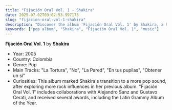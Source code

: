 ```yaml
---
title: "Fijación Oral Vol. 1 - Shakira"
date: 2025-07-02T03:02:53.997173
slug: "fijacion-oral-vol-1-shakira"
description: "Discover the album 'Fijación Oral Vol. 1' by Shakira, a highlight in pop music."
keywords: ["pop album", "Shakira", "Fijación Oral Vol. 1", "music"]
---
```


**Fijación Oral Vol. 1** by **Shakira**
- Year: 2005
- Country: Colombia
- Genre: Pop
- Main Tracks: "La Tortura", "No", "La Pared", "En tus pupilas", "Obtener un sí"
- Curiosities: This album marked Shakira's transition to a more pop sound, after exploring more rock influences in her previous album. "Fijación Oral Vol. 1" includes collaborations with Alejandro Sanz and Gustavo Cerati, and received several awards, including the Latin Grammy Album of the Year.